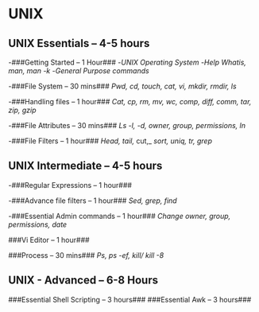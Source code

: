 # **UNIX**
## **UNIX Essentials – 4-5 hours**
-###Getting Started – 1 Hour###
-_UNIX Operating System_
-_Help Whatis, man, man -k_
-_General Purpose commands_

-###File System – 30 mins###
_Pwd,_ _cd,_ _touch,_ _cat,_ _vi,_ _mkdir,_ _rmdir,_ _ls_

-###Handling files – 1 hour###
_Cat,_ _cp,_ _rm,_ _mv,_ _wc,_ _comp,_ _diff,_ _comm,_ _tar,_ _zip,_ _gzip_

-###File Attributes – 30 mins###
_Ls -l,_ _-d,_ _owner,_ _group,_ _permissions,_ _ln_

-###File Filters – 1 hour###
_Head,_ _tail,_ cut,_ _sort,_ _uniq,_ _tr,_ _grep_


## **UNIX Intermediate – 4-5 hours**
-###Regular Expressions – 1 hour###

-###Advance file filters – 1 hour###
_Sed,_ _grep,_ _find_

-###Essential Admin commands – 1 hour###
_Change owner, group, permissions, date_

###Vi Editor – 1 hour###

###Process – 30 mins###
_Ps, ps -ef, kill/ kill -8_


## **UNIX - Advanced – 6-8 Hours**
###Essential Shell Scripting – 3 hours###
###Essential Awk – 3 hours###

